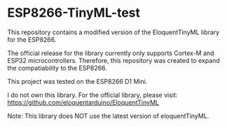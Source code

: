 # ESP8266-TinyML-test

This repository contains a modified version of the EloquentTinyML library for the ESP8266. 

The official release for the library currently only supports Cortex-M and ESP32 microcontrollers. Therefore, this repository was created to expand the compatiability to the ESP8266.

This project was tested on the ESP8266 D1 Mini.

I do not own this library. For the official library, please visit: https://github.com/eloquentarduino/EloquentTinyML

Note: This library does NOT use the latest version of eloquentTinyML.
